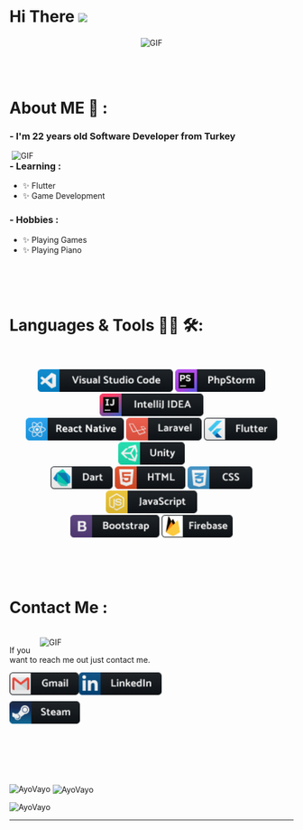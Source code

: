 # Hi There <img src="https://user-images.githubusercontent.com/42378118/110234147-e3259600-7f4e-11eb-95be-0c4047144dea.gif" width="30">

<div align="center">
<img hight="300" width="700" alt="GIF" align="center" src="https://github.com/Xx-Ashutosh-xX/Xx-Ashutosh-xX/blob/master/assets/208593.gif">
</div>

</br>
</br>
</br>

# About ME 💬 :

### - I'm 22 years old Software Developer from Turkey

<img hight="400" width="500" alt="GIF" align="right" src="https://media.giphy.com/media/g4sCZhKykg1z2/giphy.gif?cid=790b76114bcf5150455981faacecf8a3f73152a84dd28816&rid=giphy.gif&ct=g">

### - Learning :

- ✨ Flutter
- ✨ Game Development

### - Hobbies :

- ✨ Playing Games
- ✨ Playing Piano

</br>
</br>
</br>

# Languages & Tools 👨‍💻 🛠:

</br>

<p align="center">

<!-- For more icons please follow  https://github.com/MikeCodesDotNET/ColoredBadges -->
<img src="Icons/visualstudio_code.png" height=40>
<img src="Icons/jetbrains_phpstorm.png" height=40>
<img src="Icons/jetbrains_intellij.png" height=40>
 <br>
<img src="Icons/reactnative.png" height=40>
<img src="Icons/laravel.png" height=40>
<img src="Icons/flutter.png" height=40>
<img src="Icons/unity.png" height=40>
 <br>
<img src="Icons/dart_colour.png" height=40>
<img src="Icons/html.png" height=40>
<img src="Icons/css3.png" height=40>
<img src="Icons/js.png" height=40>
 <br>
<img src="Icons/bootstrap.png" height=40>
<img src="Icons/Group 1493.png" height=40>
</p>
</br>
</br>
</br>

# Contact Me :

<p>
 </br>

<img hight="320" width="450" align="right" alt="GIF" src="https://31.media.tumblr.com/456ac1fdc4bbec10786587ed546ed6c5/tumblr_mjt7d9mHAf1rvaggno1_500.gif">

If you want to reach me out just contact me.

<a href="mailto:alikeremocal@gmail.com">
 <img align="left" alt="Gmail" height=40 src="Icons/gmail.png" />
</a>
<a href="https://www.linkedin.com/in/alikeremocal/" target="_blank">
  <img align="left" alt="Linkedin" height=40 src="Icons/linkedin.png" />
</br>
</br>
</br>
</a>
<a href="https://steamcommunity.com/profiles/76561198170604687/" target="_blank">
  <img align="left" alt="Steam" height=40 src="Icons/steam.png" />
</a>
 </p>

</br>
</br>
</br>
</br>
</br>
</br>
</br>

<p align="center" >  
<p><img align="left" src="https://github-readme-stats-pearl-chi.vercel.app/api/top-langs?username=AyoVayo&show_icons=true&theme=cobalt&locale=en&layout=compact&count-private=true" alt="AyoVayo" /></p>

<p>&nbsp;<img align="center" src="https://github-readme-stats.vercel.app/api?username=AyoVayo&show_icons=true&theme=cobalt&locale=en&count_private=true&hide=issues" alt="AyoVayo" width="50%" /></p>

<div>
<p align="left"> <img src="https://komarev.com/ghpvc/?username=AyoVayo" alt="AyoVayo" /> </p>
 </div>
  </p>

---

